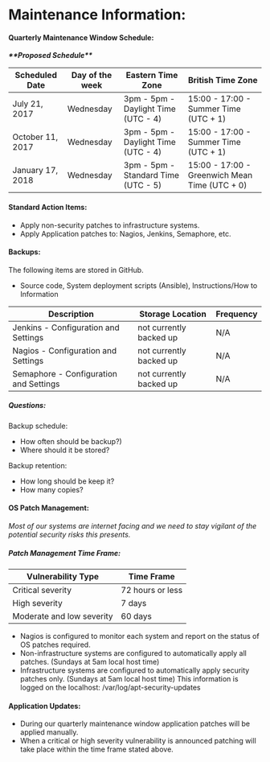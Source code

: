# Maintenance Information:

#### Quarterly Maintenance Window Schedule:

***\*\*Proposed Schedule\*\****

|  Scheduled Date | Day of the week | Eastern Time Zone | British Time Zone |
|---|---|--|--|
| July 21, 2017 | Wednesday | 3pm - 5pm - Daylight Time (UTC - 4) | 15:00 - 17:00 - Summer Time (UTC + 1) |
| October 11, 2017 | Wednesday | 3pm - 5pm - Daylight Time (UTC - 4) | 15:00 - 17:00 - Summer Time (UTC + 1) |
| January 17, 2018 | Wednesday | 3pm - 5pm - Standard Time (UTC - 5) | 15:00 - 17:00 - Greenwich Mean Time (UTC + 0) |


#### Standard Action Items:
- Apply non-security patches to infrastructure systems.
- Apply Application patches to: Nagios, Jenkins, Semaphore, etc.

#### Backups:
The following items are stored in GitHub.
- Source code, System deployment scripts (Ansible), Instructions/How to Information

|  Description | Storage Location | Frequency  |
|---|---|---|
| Jenkins - Configuration and Settings | not currently backed up | N/A |
| Nagios - Configuration and Settings | not currently backed up | N/A |
| Semaphore - Configuration and Settings | not currently backed up | N/A |

##### Questions:
Backup schedule:
- How often should be backup?)
- Where should it be stored?

Backup retention:
- How long should be keep it?
- How many copies?

#### OS Patch Management: 
*Most of our systems are internet facing and we need to stay vigilant of the potential security risks this presents.*

##### Patch Management Time Frame:
| Vulnerability Type | Time Frame|
|---|---|
| Critical severity | 72 hours or less |
| High severity | 7 days |
| Moderate and low severity | 60 days|

- Nagios is configured to monitor each system and report on the status of OS patches required.
- Non-infrastructure systems are configured to automatically apply all patches. (Sundays at 5am local host time)
- Infrastructure systems are configured to automatically apply security patches only. (Sundays at 5am local host time) This information is logged on the localhost: /var/log/apt-security-updates

#### Application Updates:
- During our quarterly maintenance window application patches will be applied manually.
- When a critical or high severity vulnerability is announced patching will take place within the time frame stated above.
